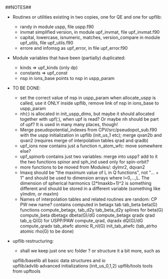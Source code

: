 ##NOTES##

* Routines or utilities existing in two copies, one for QE and one for upflib:
  - randy
    in module uspp, file uspp.f90
  - invmat
    simplified version, in module upf_invmat, file upf_invmat.f90
  - capital, lowercase, isnumeric, matches, version_compare
    in module upf_utils, file upf_utils.f90
  - errore and infomsg
    as upf_error, in file upf_error.f90

* Module variables that have been (partially) duplicated:
   - kinds      => upf_kinds  (only dp)
   - constants  => upf_const
   - nsp in ions_base points to nsp in uspp_param

* TO BE DONE: 
  - set the correct value of nsp in uspp_param when allocate_uspp is called,
    use it ONLY inside upflib, remove link of nsp in ions_base to uspp_param
  - nh(:) is allocated in init_uspp_dims, but maybe it should allocated
    together with upf(:), when upf is read? Or maybe nh should be part of upf?
    It is used in many many places, though!
  - Merge pseudopotential_indexes from CPV/src/pseudopot_sub.f90 with the
    uspp initialization in upflib (init_us_1 etc); merge qvan2b and qvan2
    (requires merge of interpolation tables qrad and qradb)
  - upf_ions now contains just a function n_atom_wfc: move somewhere else?
  - upf_spinorb contains just two variables: merge into uspp? add to it
    the two functions spinor and sph_ind used only for spin-orbit?
  - more functions to be moved from Modules/: dylmr2, dqvan2
  - lmaxq should be "the maximum value of L in Q functions", not "... + 1"
    and should be used to dimension arrays where l=0,...,L. The dimension
    of spherical harmonics (2*lmaxkb+1)^2 is something different and should
    be stored in a different variable (something like ylmdim, or maxlm)
  - Names of interpolation tables and related routines are random:
      CP     PW      new name? 	     contains 	         computed in
    betagx   tab     tab_beta      beta(G) functions	compute_betagx,
             tab_d2y tab_beta_d2y  splines for beta(G)	compute_beta
    dbetagx             	   dbeta(G)/dG 		compute_betagx
    qradx    qrad    tab_q         Q(G) for  USPP/PAW	compute_qrad,
    dqradx              	   dQ(G)/dG  		compute_qradx
                     tab_atwfc     atomic R_nl(G)	init_tab_atwfc
                    (tab_atrho     atomic rho(G)	to be done)

* upflib restructuring:
  - shall we keep just one src folder ? or structure it a bit more, such as

  upflib/baselib     all basic data structures and io  
  upflib/advlib      advanced initializations (init_us_0,1,2)
  upflib/tools       tools from upftools
  
